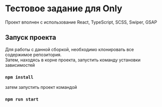 # Тестовое задание для Only

Проект вполнен с использование React, TypeScript, SCSS, Swiper, GSAP

## Запуск проекта

Для работы с данной сборкой, необходимо клонировать все содержимое репозитория.  
Затем, находясь в корне проекта, запустить команду установки зависимостей

### `npm install`

затем запустить проект командой

### `npm run start`


